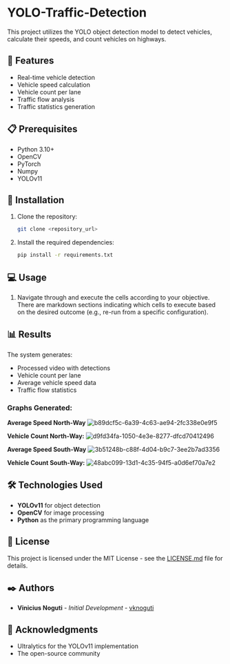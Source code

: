 # YOLO-Traffic-Detection

This project utilizes the YOLO object detection model to detect vehicles, calculate their speeds, and count vehicles on highways.

## 🚀 Features

- Real-time vehicle detection
- Vehicle speed calculation
- Vehicle count per lane
- Traffic flow analysis
- Traffic statistics generation

## 📋 Prerequisites

- Python 3.10+
- OpenCV
- PyTorch
- Numpy
- YOLOv11

## 🔧 Installation

1. Clone the repository:

    ```bash
    git clone <repository_url>
    ```

2. Install the required dependencies:

    ```bash
    pip install -r requirements.txt
    ```

## 💻 Usage

1. Navigate through and execute the cells according to your objective. There are markdown sections indicating which cells to execute based on the desired outcome (e.g., re-run from a specific configuration).

## 📊 Results

The system generates:

- Processed video with detections
- Vehicle count per lane
- Average vehicle speed data
- Traffic flow statistics

### Graphs Generated:

**Average Speed North-Way**
![b89dcf5c-6a39-4c63-ae94-2fc338e0e9f5](https://github.com/user-attachments/assets/4a73aa2f-d5b8-4a14-ba3b-62e08605c274)

**Vehicle Count North-Way:**
![d9fd34fa-1050-4e3e-8277-dfcd70412496](https://github.com/user-attachments/assets/0cc2fde5-58ed-42b3-8451-46c8711c35f7)

**Average Speed South-Way**
![3b51248b-c88f-4d04-b9c7-3ee2b7ad3356](https://github.com/user-attachments/assets/a9766be9-f983-4a1d-902c-2fca0477d641)

**Vehicle Count South-Way:**
![48abc099-13d1-4c35-94f5-a0d6ef70a7e2](https://github.com/user-attachments/assets/f3a7f522-294b-469e-b89d-a965c790841d)

## 🛠️ Technologies Used

- **YOLOv11** for object detection
- **OpenCV** for image processing
- **Python** as the primary programming language

## 📄 License

This project is licensed under the MIT License - see the [LICENSE.md](LICENSE.md) file for details.

## ✒️ Authors

* **Vinicius Noguti** - *Initial Development* - [vknoguti](https://github.com/vknoguti)

## 🎁 Acknowledgments

* Ultralytics for the YOLOv11 implementation
* The open-source community
